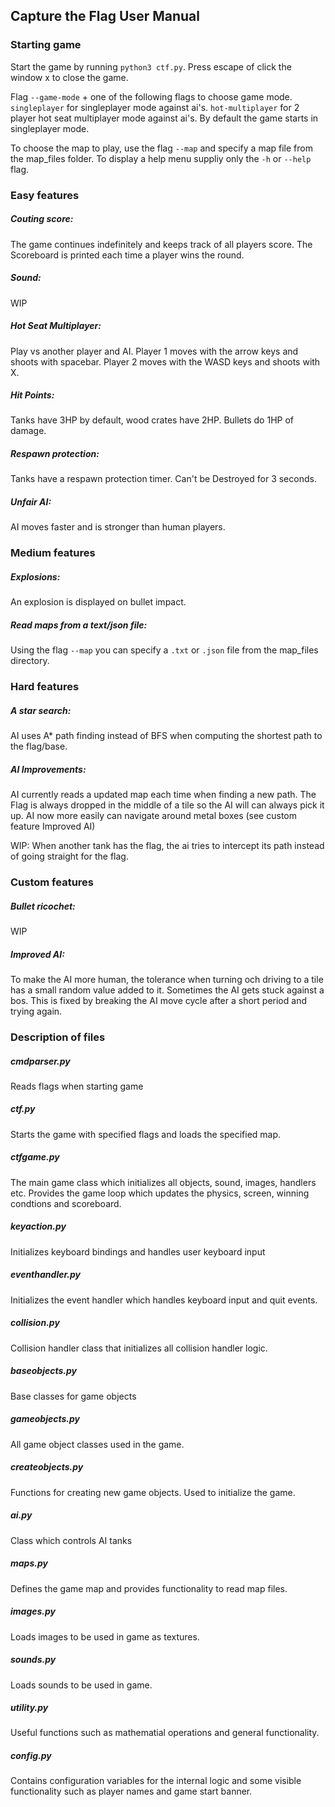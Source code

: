 ## Capture the Flag User Manual
### Starting game
Start the game by running ```python3 ctf.py```. 
Press escape of click the window x to close the game.

Flag ```--game-mode```  + one of the following flags to choose game mode.
```singleplayer``` for singleplayer mode against ai's.
```hot-multiplayer``` for 2 player hot seat multiplayer mode against ai's.
By default the game starts in singleplayer mode.

To choose the map to play, use the flag ```--map``` and specify a map file from the map_files folder.
To display a help menu suppliy only the ```-h``` or ```--help``` flag.

### Easy features
##### Couting score:
The game continues indefinitely and keeps track of all players score.
The Scoreboard is printed each time a player wins the round. 

##### Sound:
WIP

##### Hot Seat Multiplayer:
Play vs another player and AI.
Player 1 moves with the arrow keys and shoots with spacebar.
Player 2 moves with the WASD keys and shoots with X.

##### Hit Points:
Tanks have 3HP by default, wood crates have 2HP.
Bullets do 1HP of damage.

##### Respawn protection:
Tanks have a respawn protection timer. Can't be Destroyed for 3 seconds.

##### Unfair AI:
AI moves faster and is stronger than human players.

### Medium features
##### Explosions:
An explosion is displayed on bullet impact.

##### Read maps from a text/json file:
Using the flag ```--map``` you can specify a ```.txt``` or ```.json``` file from the map_files directory.

### Hard features
##### A star search:
AI uses A* path finding instead of BFS when computing the shortest path to the flag/base.

##### AI Improvements:
AI currently reads a updated map each time when finding a new path.
The Flag is always dropped in the middle of a tile so the AI will can always pick it up.
AI now more easily can navigate around metal boxes (see custom feature Improved AI)

WIP: When another tank has the flag, the ai tries to intercept its path instead of going straight for the flag.

### Custom features
##### Bullet ricochet:
WIP

##### Improved AI:
To make the AI more human, the tolerance when turning och driving to a tile has a small random value added to it.
Sometimes the AI gets stuck against a bos. This is fixed by breaking the AI move cycle after a short period and trying again.


### Description of files
##### cmdparser.py
Reads flags when starting game

##### ctf.py
Starts the game with specified flags and loads the specified map.

##### ctfgame.py
The main game class which initializes all objects, sound, images, handlers etc.
Provides the game loop which updates the physics, screen, winning condtions and scoreboard.

##### keyaction.py
Initializes keyboard bindings and handles user keyboard input

##### eventhandler.py
Initializes the event handler which handles keyboard input and quit events.

##### collision.py
Collision handler class that initializes all collision handler logic.

##### baseobjects.py
Base classes for game objects

##### gameobjects.py
All game object classes used in the game.

##### createobjects.py
Functions for creating new game objects. Used to initialize the game.

##### ai.py
Class which controls AI tanks

##### maps.py
Defines the game map and provides functionality to read map files.

##### images.py
Loads images to be used in game as textures.

##### sounds.py
Loads sounds to be used in game.

##### utility.py
Useful functions such as mathematial operations and general functionality.

##### config.py
Contains configuration variables for the internal logic and some visible functionality such as player names and game start banner.